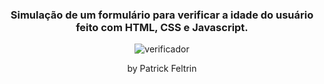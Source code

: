 <h3 align="center">
  Simulação de um formulário para verificar a idade do usuário feito com HTML, CSS e Javascript.
</h3>

<p align="center">
  <img alt="verificador" src="verificaridade.gif" />
</p>

<p align="center"> by Patrick Feltrin </p>
